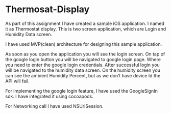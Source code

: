 # Thermosat-Display

As part of this assignment I have created a sample iOS application. I named it as Thermostat display. 
This is two screen application, which are Login and Humidity Data screen.

I have used MVP(clean) architecture for designing this sample application.

As soon as you open the application you will see the login screen. On tap of the google login button you will be navigated to google login page. Where you need to enter the google login credentials. After successful login you will be navigated to the humidity data screen.
On the humidity screen you can see the ambient Humidity Percent, but as we don’t have device Id the API will fail.

For implementing the google login feature, I have used the GoogleSignIn sdk. I have integrated it using cocoapods.

For Networking call I have used NSUrlSession.


